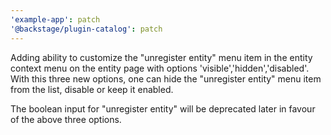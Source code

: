 ```yaml
---
'example-app': patch
'@backstage/plugin-catalog': patch
---
```


Adding ability to customize the "unregister entity" menu item in the entity context menu on the entity page with options 'visible','hidden','disabled'.
With this three new options, one can hide the "unregister entity" menu item from the list, disable or keep it enabled.

The boolean input for "unregister entity" will be deprecated later in favour of the above three options.
